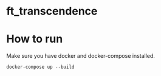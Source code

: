 # ft_transcendence

# How to run
Make sure you have docker and docker-compose installed.
```
docker-compose up --build  
```
